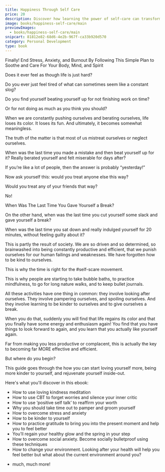 ```yaml
---
title: Happiness Through Self Care
price: 20
description: Discover how learning the power of self-care can transform your life and make you happier, healthier, and more productive.
image: books/happiness-self-care/main
previewImages:
  - books/happiness-self-care/main
snipcart: 81812e82-68d6-4e2b-967f-ca33b920d570
category: Personal Development
type: book
---
```


Finally! End Stress, Anxiety, and Burnout By Following This Simple Plan to Soothe and Care For Your Body, Mind, and Spirit

Does it ever feel as though life is just hard?

Do you ever just feel tired of what can sometimes seem like a constant slog?

Do you find yourself beating yourself up for not finishing work on time?

Or for not doing as much as you think you should?

When we are constantly pushing ourselves and berating ourselves, life loses its color. It loses its fun. And ultimately, it becomes somewhat meaningless.

The truth of the matter is that most of us mistreat ourselves or neglect ourselves.

When was the last time you made a mistake and then beat yourself up for it? Really berated yourself and felt miserable for days after?

If you’re like a lot of people, then the answer is probably “yesterday!”

Now ask yourself this: would you treat anyone else this way?

Would you treat any of your friends that way?

No!

When Was The Last Time You Gave Yourself a Break?

On the other hand, when was the last time you cut yourself some slack and gave yourself a break?

When was the last time you sat down and really indulged yourself for 20 minutes, without feeling guilty about it?

This is partly the result of society. We are so driven and so determined, so brainwashed into being constantly productive and efficient, that we punish ourselves for our human failings and weaknesses.
We have forgotten how to be kind to ourselves.

This is why the time is right for the #self-scare movement.

This is why people are starting to take bubble baths, to practice mindfulness, to go for long nature walks, and to keep bullet journals.

All these activities have one thing in common: they involve looking after ourselves. They involve pampering ourselves, and spoiling ourselves. And they involve learning to be kinder to ourselves and to give ourselves a break.

When you do that, suddenly you will find that life regains its color and that you finally have some energy and enthusiasm again! You find that you have things to look forward to again, and you learn that you actually like yourself again.

Far from making you less productive or complacent, this is actually the key to becoming far MORE effective and efficient.

But where do you begin?

This guide goes through the how you can start loving yourself more, being more kinder to yourself, and rejuvenate yourself inside-out.

Here's what you'll discover in this ebook:

- How to use loving kindness meditation
- How to use CBT to forget worries and silence your inner critic
- How to use ‘positive self talk’ to reaffirm your worth
- Why you should take time out to pamper and groom yourself
- How to overcome stress and anxiety
- How to be kinder to yourself
- How to practice gratitude to bring you into the present moment and help you to feel better
- You’ll regain your healthy glow and the spring in your step
- How to overcome social anxiety. Become socially bulletproof using these techniques
- How to change your environment. Looking after your health will help you feel better but what about the current environment around you?

* much, much more!
